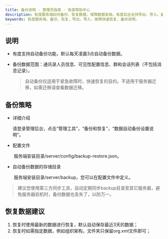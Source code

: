 ```yaml
---
title: 备份说明 - 管理员指南 - 有度帮助中心
description: 有度服务端如何备份、恢复数据，保障数据安装。有度后台支持导出、导入。备份、恢复通讯录、组织架构、会话、群组(固定群)，故障快速恢复。
keywords: 有度服务端，备份，恢复，导出，导入，故障快速恢复，备份说明。
---
```


## 说明

- 有度支持自动备份功能，默认每天凌晨3点自动备份数据。

- 备份数据范围：通讯录人员信息、可见性配置信息、群和会话列表（不包括消息记录）。

  > 自动备份仅适用于紧急故障时，快速恢复的目的。不适用于服务器迁移，如需迁移请查看数据迁移。

## 备份策略

- 详细介绍

  ​	请登录管理后台，点击“管理工具”，“备份和恢复”，“数据自动备份设置说明”。

- 配置文件

  ​	服务端安装目录/server/config/backup-restore.json。

- 自动备份数据的存储目录

  ​	服务端安装目录/server/backup，您可以在配置文件中定义。

>建议您使用第三方同步工具，自动定期同步backup目录至其它服务器，避免服务器宕机时，备份数据也丢失了，以防万一。

## 恢复数据建议

1. 恢复时使用最新的数据进行恢复，默认自动保存最近3天的数据；
2. 恢复时如需指定数据，例如组织架构，文件夹只保留org.xml文件即可；